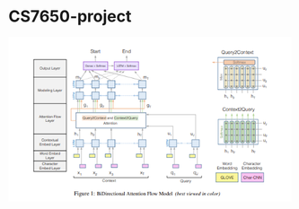 # CS7650-project

![alt text](https://github.com/mosesds/CS7650-project/blob/master/BiDAF-model.png?raw=true)
